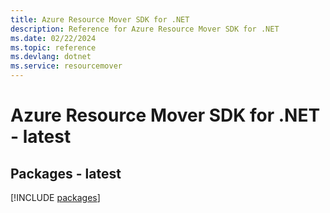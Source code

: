 ```yaml
---
title: Azure Resource Mover SDK for .NET
description: Reference for Azure Resource Mover SDK for .NET
ms.date: 02/22/2024
ms.topic: reference
ms.devlang: dotnet
ms.service: resourcemover
---
```

# Azure Resource Mover SDK for .NET - latest
## Packages - latest
[!INCLUDE [packages](resource-mover-index.md)]